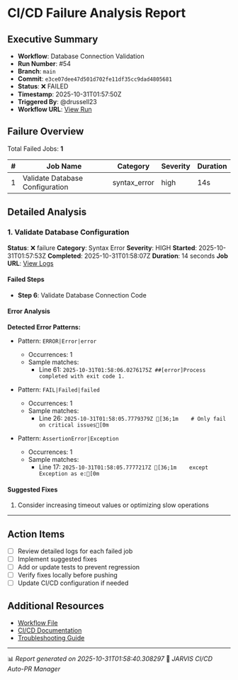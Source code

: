 # CI/CD Failure Analysis Report

## Executive Summary

- **Workflow**: Database Connection Validation
- **Run Number**: #54
- **Branch**: `main`
- **Commit**: `e3ce07dee47d501d702fe11df35cc9dad4805681`
- **Status**: ❌ FAILED
- **Timestamp**: 2025-10-31T01:57:50Z
- **Triggered By**: @drussell23
- **Workflow URL**: [View Run](https://github.com/drussell23/JARVIS-AI/actions/runs/18960357339)

## Failure Overview

Total Failed Jobs: **1**

| # | Job Name | Category | Severity | Duration |
|---|----------|----------|----------|----------|
| 1 | Validate Database Configuration | syntax_error | high | 14s |

## Detailed Analysis

### 1. Validate Database Configuration

**Status**: ❌ failure
**Category**: Syntax Error
**Severity**: HIGH
**Started**: 2025-10-31T01:57:53Z
**Completed**: 2025-10-31T01:58:07Z
**Duration**: 14 seconds
**Job URL**: [View Logs](https://github.com/drussell23/JARVIS-AI/actions/runs/18960357339/job/54146150686)

#### Failed Steps

- **Step 6**: Validate Database Connection Code

#### Error Analysis

**Detected Error Patterns:**

- Pattern: `ERROR|Error|error`
  - Occurrences: 1
  - Sample matches:
    - Line 61: `2025-10-31T01:58:06.0276175Z ##[error]Process completed with exit code 1.`

- Pattern: `FAIL|Failed|failed`
  - Occurrences: 1
  - Sample matches:
    - Line 26: `2025-10-31T01:58:05.7779379Z [36;1m    # Only fail on critical issues[0m`

- Pattern: `AssertionError|Exception`
  - Occurrences: 1
  - Sample matches:
    - Line 17: `2025-10-31T01:58:05.7777217Z [36;1m    except Exception as e:[0m`

#### Suggested Fixes

1. Consider increasing timeout values or optimizing slow operations

---

## Action Items

- [ ] Review detailed logs for each failed job
- [ ] Implement suggested fixes
- [ ] Add or update tests to prevent regression
- [ ] Verify fixes locally before pushing
- [ ] Update CI/CD configuration if needed

## Additional Resources

- [Workflow File](.github/workflows/)
- [CI/CD Documentation](../../docs/ci-cd/)
- [Troubleshooting Guide](../../docs/troubleshooting/)

---

📊 *Report generated on 2025-10-31T01:58:40.308297*
🤖 *JARVIS CI/CD Auto-PR Manager*
